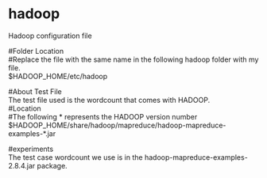 # hadoop
Hadoop configuration file  

#Folder Location  
#Replace the file with the same name in the following hadoop folder with my file.  
$HADOOP_HOME/etc/hadoop  
  
#About Test File  
The test file used is the wordcount that comes with HADOOP.  
#Location  
#The following * represents the HADOOP version number  
$HADOOP_HOME/share/hadoop/mapreduce/hadoop-mapreduce-examples-*.jar
  
#experiments  
The test case wordcount we use is in the hadoop-mapreduce-examples-2.8.4.jar package.  
